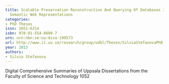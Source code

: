 ```yaml
---
title: Scalable Preservation Reconstruction And Querying Of Databases In Terms Of
  Semantic Web Representations
categories:
- PhD Theses
issn: 1651-6214
isbn: 978-91-554-8690-7
urn: urn:nbn:se:uu:diva-199573
url: http://www.it.uu.se/research/group/udbl/Theses/SilviaStefanovaPhD.pdf
year: 2013
authors:
- Silvia Stefanova
---
```


Digital Comprehensive Summaries of Uppsala Dissertations from the Faculty of Science and Technology 1052
